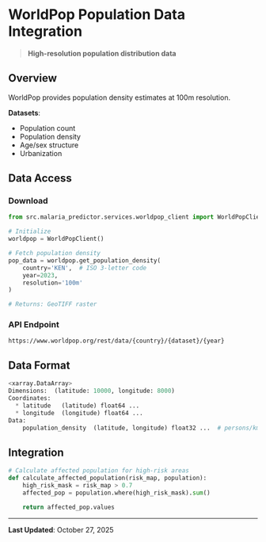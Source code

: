 # WorldPop Population Data Integration

> **High-resolution population distribution data**

## Overview

WorldPop provides population density estimates at 100m resolution.

**Datasets**:
- Population count
- Population density
- Age/sex structure
- Urbanization

## Data Access

### Download

```python
from src.malaria_predictor.services.worldpop_client import WorldPopClient

# Initialize
worldpop = WorldPopClient()

# Fetch population density
pop_data = worldpop.get_population_density(
    country='KEN',  # ISO 3-letter code
    year=2023,
    resolution='100m'
)

# Returns: GeoTIFF raster
```

### API Endpoint

```
https://www.worldpop.org/rest/data/{country}/{dataset}/{year}
```

## Data Format

```python
<xarray.DataArray>
Dimensions:  (latitude: 10000, longitude: 8000)
Coordinates:
  * latitude   (latitude) float64 ...
  * longitude  (longitude) float64 ...
Data:
    population_density  (latitude, longitude) float32 ...  # persons/km²
```

## Integration

```python
# Calculate affected population for high-risk areas
def calculate_affected_population(risk_map, population):
    high_risk_mask = risk_map > 0.7
    affected_pop = population.where(high_risk_mask).sum()

    return affected_pop.values
```

---

**Last Updated**: October 27, 2025
